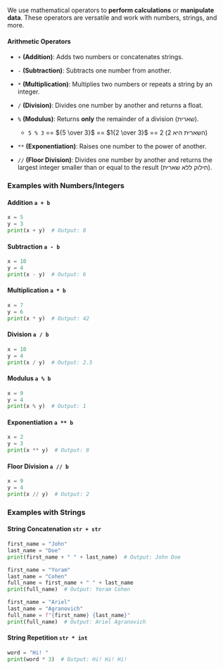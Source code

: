 We use mathematical operators to **perform calculations** or **manipulate data**. These operators are versatile and work with numbers, strings, and more.

#### Arithmetic Operators

- `+` **(Addition)**: Adds two numbers or concatenates strings.
    
- `-` **(Subtraction)**: Subtracts one number from another.
    
- `*` **(Multiplication)**: Multiplies two numbers or repeats a string by an integer.
    
- `/` **(Division)**: Divides one number by another and returns a float.
    
- `%` **(Modulus)**: Returns **only** the remainder of a division (שארית).
	- `5 % 3` == ${5 \over 3}$ == $1{2 \over 3}$ == 2 (השארית היא 2)
    
- `**` **(Exponentiation)**: Raises one number to the power of another.
    
- `//` **(Floor Division)**: Divides one number by another and returns the largest integer smaller than or equal to the result (חילוק ללא שארית).

### Examples with Numbers/Integers
#### Addition `a + b`

```python
x = 5
y = 3
print(x + y)  # Output: 8
```

#### Subtraction `a - b`

```python
x = 10
y = 4
print(x - y)  # Output: 6
```

#### Multiplication `a * b`

```python
x = 7
y = 6
print(x * y)  # Output: 42
```

#### Division `a / b`

```python
x = 10
y = 4
print(x / y)  # Output: 2.5
```

#### Modulus `a % b`

```python
x = 9
y = 4
print(x % y)  # Output: 1
```

#### Exponentiation `a ** b`

```python
x = 2
y = 3
print(x ** y)  # Output: 8
```

#### Floor Division `a // b`

```python
x = 9
y = 4
print(x // y)  # Output: 2
```

### Examples with Strings
#### String Concatenation `str + str`

```python
first_name = "John"
last_name = "Doe"
print(first_name + " " + last_name)  # Output: John Doe
```

```python
first_name = "Yoram"
last_name = "Cohen"
full_name = first_name + " " + last_name
print(full_name)  # Output: Yoram Cohen
```

```python
first_name = "Ariel"
last_name = "Agranovich"
full_name = f"{first_name} {last_name}"
print(full_name)  # Output: Ariel Agranovich
```

#### String Repetition `str * int`

```python
word = "Hi! "
print(word * 3)  # Output: Hi! Hi! Hi!
```
